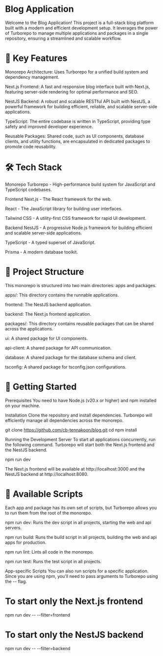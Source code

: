 # Blog Application

Welcome to the Blog Application! This project is a full-stack blog platform built with a modern and efficient development setup. It leverages the power of Turborepo to manage multiple applications and packages in a single repository, ensuring a streamlined and scalable workflow.

# 🚀 Key Features
Monorepo Architecture: Uses Turborepo for a unified build system and dependency management.

Next.js Frontend: A fast and responsive blog interface built with Next.js, featuring server-side rendering for optimal performance and SEO.

NestJS Backend: A robust and scalable RESTful API built with NestJS, a powerful framework for building efficient, reliable, and scalable server-side applications.

TypeScript: The entire codebase is written in TypeScript, providing type safety and improved developer experience.

Reusable Packages: Shared code, such as UI components, database clients, and utility functions, are encapsulated in dedicated packages to promote code reusability.

# 🛠️ Tech Stack
Monorepo
Turborepo - High-performance build system for JavaScript and TypeScript codebases.

Frontend
Next.js - The React framework for the web.

React - The JavaScript library for building user interfaces.

Tailwind CSS - A utility-first CSS framework for rapid UI development.

Backend
NestJS - A progressive Node.js framework for building efficient and scalable server-side applications.

TypeScript - A typed superset of JavaScript.

Prisma - A modern database toolkit.

# 📁 Project Structure
This monorepo is structured into two main directories: apps and packages.

apps/: This directory contains the runnable applications.

frontend: The NestJS backend application.

backend: The Next.js frontend application.

packages/: This directory contains reusable packages that can be shared across the applications.

ui: A shared package for UI components.

api-client: A shared package for API communication.

database: A shared package for the database schema and client.

tsconfig: A shared package for tsconfig.json configurations.

# 🏁 Getting Started
Prerequisites
You need to have Node.js (v20.x or higher) and npm installed on your machine.

Installation
Clone the repository and install dependencies. Turborepo will efficiently manage all dependencies across the monorepo.

git clone https://github.com/cb-tennakoon/blog.git
cd <your-repo-directory>
npm install


Running the Development Server
To start all applications concurrently, run the following command. Turborepo will start both the Next.js frontend and the NestJS backend.

npm run dev


The Next.js frontend will be available at http://localhost:3000 and the NestJS backend at http://localhost:8080.

# 📜 Available Scripts
Each app and package has its own set of scripts, but Turborepo allows you to run them from the root of the monorepo.

npm run dev: Runs the dev script in all projects, starting the web and api servers.

npm run build: Runs the build script in all projects, building the web and api apps for production.

npm run lint: Lints all code in the monorepo.

npm run test: Runs the test script in all projects.

App-specific Scripts
You can also run scripts for a specific application. Since you are using npm, you'll need to pass arguments to Turborepo using the -- flag.

# To start only the Next.js frontend
npm run dev -- --filter=frontend

# To start only the NestJS backend
npm run dev -- --filter=backend
